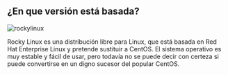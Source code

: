 
## ¿En que versión está basada?

![rockylinux](https://user-images.githubusercontent.com/114906778/213640741-7af037b1-3b23-45c9-a85e-9dd90d9453cd.jpg)


Rocky Linux es una distribución libre para Linux, que está basada en Red Hat Enterprise Linux y pretende sustituir a CentOS. El sistema operativo es muy estable y fácil de usar, pero todavía no se puede decir con certeza si puede convertirse en un digno sucesor del popular CentOS.
